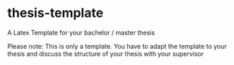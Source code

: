 # thesis-template
A Latex Template for your bachelor / master thesis

Please note: This is only a template. You have to adapt the template to your thesis and discuss the structure of your thesis with your supervisor
